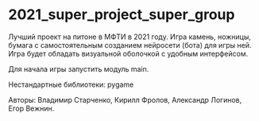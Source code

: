 # 2021_super_project_super_group
Лучший проект на питоне в МФТИ в 2021 году. Игра камень, ножницы, бумага с самостоятельным созданием нейросети (бота) для игры ней. Игра будет обладать визуальной оболочкой с удобным интерфейсом.

Для начала игры запустить модуль main.

Нестандартные библиотеки:
pygame

Авторы:
Владимир Старченко, Кирилл Фролов, Александр Логинов, Егор Вежнин.
